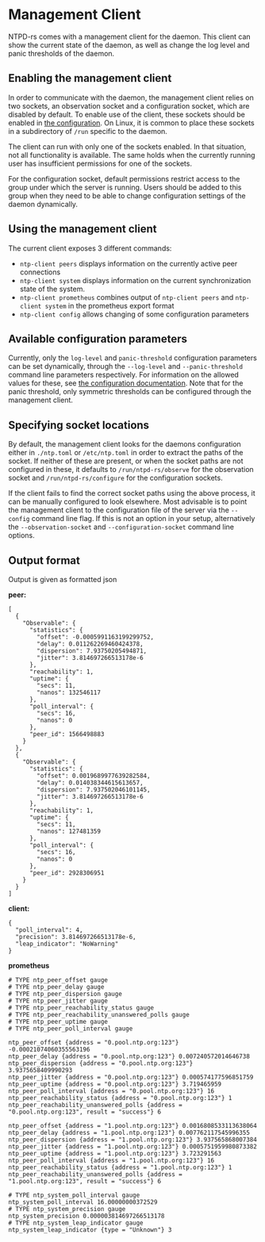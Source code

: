 # Management Client

NTPD-rs comes with a management client for the daemon. This client can show the current state of the daemon, as well as change the log level and panic thresholds of the daemon.

## Enabling the management client

In order to communicate with the daemon, the management client relies on two sockets, an observation socket and a configuration socket, which are disabled by default. To enable use of the client, these sockets should be enabled in [the configuration](CONFIGURATION.md). On Linux, it is common to place these sockets in a subdirectory of `/run` specific to the daemon.

The client can run with only one of the sockets enabled. In that situation, not all functionality is available. The same holds when the currently running user has insufficient permissions for one of the sockets.

For the configuration socket, default permissions restrict access to the group under which the server is running. Users should be added to this group when they need to be able to change configuration settings of the daemon dynamically.

## Using the management client

The current client exposes 3 different commands:
 - `ntp-client peers` displays information on the currently active peer connections
 - `ntp-client system` displays information on the current synchronization state of the system.
 - `ntp-client prometheus` combines output of `ntp-client peers` and `ntp-client system` in the
   prometheus export format
 - `ntp-client config` allows changing of some configuration parameters

## Available configuration parameters

Currently, only the `log-level` and `panic-threshold` configuration parameters can be set dynamically, through the `--log-level` and `--panic-threshold` command line parameters respectively. For information on the allowed values for these, see [the configuration documentation](CONFIGURATION.md). Note that for the panic threshold, only symmetric thresholds can be configured through the management client.

## Specifying socket locations

By default, the management client looks for the daemons configuration either in `./ntp.toml` or `/etc/ntp.toml` in order to extract the paths of the socket. If neither of these are present, or when the socket paths are not configured in these, it defaults to `/run/ntpd-rs/observe` for the observation socket and `/run/ntpd-rs/configure` for the configuration sockets.

If the client fails to find the correct socket paths using the above process, it can be manually configured to look elsewhere. Most advisable is to point the management client to the configuration file of the server via the `--config` command line flag. If this is not an option in your setup, alternatively the `--observation-socket` and `--configuration-socket` command line options.

## Output format

Output is given as formatted json

**peer:**
```
[
  {
    "Observable": {
      "statistics": {
        "offset": -0.0005991163199299752,
        "delay": 0.011262269460424378,
        "dispersion": 7.93750205494871,
        "jitter": 3.814697266513178e-6
      },
      "reachability": 1,
      "uptime": {
        "secs": 11,
        "nanos": 132546117
      },
      "poll_interval": {
        "secs": 16,
        "nanos": 0
      },
      "peer_id": 1566498883
    }
  },
  {
    "Observable": {
      "statistics": {
        "offset": 0.0019689977639282584,
        "delay": 0.014038344615613657,
        "dispersion": 7.937502046101145,
        "jitter": 3.814697266513178e-6
      },
      "reachability": 1,
      "uptime": {
        "secs": 11,
        "nanos": 127481359
      },
      "poll_interval": {
        "secs": 16,
        "nanos": 0
      },
      "peer_id": 2928306951
    }
  }
]
```

**client:**
```
{
  "poll_interval": 4,
  "precision": 3.814697266513178e-6,
  "leap_indicator": "NoWarning"
}
```

**prometheus**
```
# TYPE ntp_peer_offset gauge
# TYPE ntp_peer_delay gauge
# TYPE ntp_peer_dispersion gauge
# TYPE ntp_peer_jitter gauge
# TYPE ntp_peer_reachability_status gauge
# TYPE ntp_peer_reachability_unanswered_polls gauge
# TYPE ntp_peer_uptime gauge
# TYPE ntp_peer_poll_interval gauge

ntp_peer_offset {address = "0.pool.ntp.org:123"} -0.00021074060355563196
ntp_peer_delay {address = "0.pool.ntp.org:123"} 0.007240572014646738
ntp_peer_dispersion {address = "0.pool.ntp.org:123"} 3.9375658409990293
ntp_peer_jitter {address = "0.pool.ntp.org:123"} 0.000574177596851759
ntp_peer_uptime {address = "0.pool.ntp.org:123"} 3.719465959
ntp_peer_poll_interval {address = "0.pool.ntp.org:123"} 16
ntp_peer_reachability_status {address = "0.pool.ntp.org:123"} 1
ntp_peer_reachability_unanswered_polls {address = "0.pool.ntp.org:123", result = "success"} 6

ntp_peer_offset {address = "1.pool.ntp.org:123"} 0.0016808533113638064
ntp_peer_delay {address = "1.pool.ntp.org:123"} 0.007762117545996355
ntp_peer_dispersion {address = "1.pool.ntp.org:123"} 3.937565868007384
ntp_peer_jitter {address = "1.pool.ntp.org:123"} 0.0005751959980873382
ntp_peer_uptime {address = "1.pool.ntp.org:123"} 3.723291563
ntp_peer_poll_interval {address = "1.pool.ntp.org:123"} 16
ntp_peer_reachability_status {address = "1.pool.ntp.org:123"} 1
ntp_peer_reachability_unanswered_polls {address = "1.pool.ntp.org:123", result = "success"} 6

# TYPE ntp_system_poll_interval gauge
ntp_system_poll_interval 16.00000000372529
# TYPE ntp_system_precision gauge
ntp_system_precision 0.000003814697266513178
# TYPE ntp_system_leap_indicator gauge
ntp_system_leap_indicator {type = "Unknown"} 3
```
